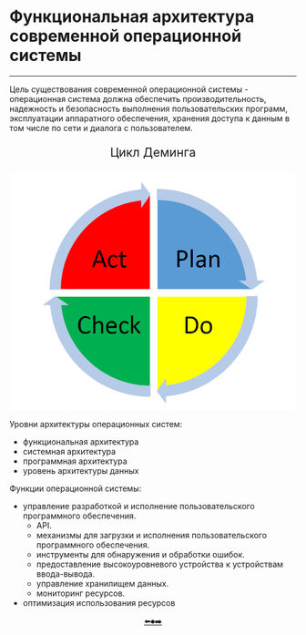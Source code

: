 # Функциональная архитектура современной операционной системы
---

Цель существования современной операционной системы - операционная система должна обеспечить производительность, надежность и безопасность выполнения пользовательских программ, эксплуатации аппаратного обеспечения, хранения доступа к данным в том числе по сети и диалога с пользователем.

<p align="center" style="font-size:16pt">Цикл Деминга</p>

<p align="center"><img src=https://github.com/georgedem975/BookOS/blob/master/chapter_two/assets/1.png></a></p>

Уровни архитектуры операционных систем:
* функциональная архитектура
* системная архитектура
* программная архитектура
* уровень архитектуры данных

Функции операционной системы:
* управление разработкой и исполнение пользовательского программного обеспечения.
    * API.
    * механизмы для загрузки и исполнения пользовательского программного обеспечения.
    * инструменты для обнаружения и обработки ошибок.
    * предоставление высокоуровневого устройства к устройствам ввода-вывода.
    * управление хранилищем данных.
    * мониторинг ресурсов.
* оптимизация использования ресурсов



<p align="center"> <a href=https://github.com/georgedem975/BookOS/blob/master/chapter_one/README.md>⬅️</a><a href=https://github.com/georgedem975/BookOS/blob/master/README.md>⏺</a><a href=>➡️</a></p>